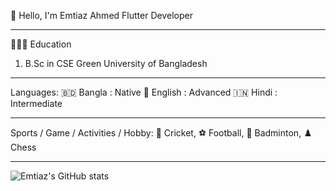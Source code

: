 👋 Hello, I'm Emtiaz Ahmed
Flutter Developer
***
👨🏻‍🎓   Education
1. B.Sc in CSE
Green University of Bangladesh
***
Languages:
🇧🇩 Bangla : Native
🏴󠁧󠁢󠁥󠁮󠁧󠁿 English : Advanced
🇮🇳 Hindi : Intermediate
***
Sports / Game / Activities / Hobby:
🏏 Cricket, ⚽ Football, 🏸 Badminton, ♟️ Chess
***

![Emtiaz's GitHub stats](https://github-readme-stats.vercel.app/api?username=emtiazahmedanik&show_icons=true&hide_title=true)
